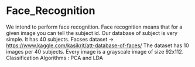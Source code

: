 # Face_Recognition
 
We intend to perform face recognition. Face recognition means that for a given image
you can tell the subject id. Our database of subject is very simple. It has 40 subjects.
Facses dataset -> https://www.kaggle.com/kasikrit/att-database-of-faces/
The dataset has 10 images per 40 subjects. Every image is a grayscale image of size 92x112. 
Classification Algorithms : PCA and LDA